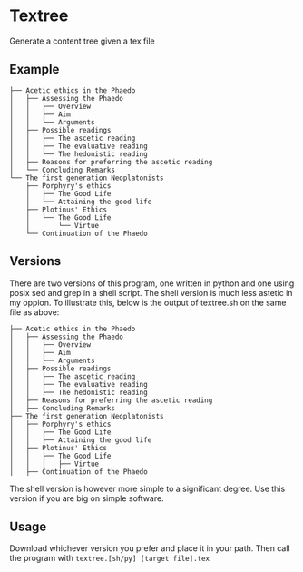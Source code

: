 # Textree
Generate a content tree given a tex file

## Example
```
├── Acetic ethics in the Phaedo
│   ├── Assessing the Phaedo
│   │   ├── Overview
│   │   ├── Aim
│   │   └── Arguments
│   ├── Possible readings
│   │   ├── The ascetic reading
│   │   ├── The evaluative reading
│   │   └── The hedonistic reading
│   ├── Reasons for preferring the ascetic reading
│   └── Concluding Remarks
└── The first generation Neoplatonists
    ├── Porphyry's ethics
    │   ├── The Good Life
    │   └── Attaining the good life
    ├── Plotinus' Ethics
    │   └── The Good Life
    │       └── Virtue
    └── Continuation of the Phaedo
```

## Versions

There are two versions of this program, one written in python and one using posix sed and grep in a shell script.
The shell version is much less astetic in my oppion.
To illustrate this, below is the output of textree.sh on the same file as above:
```
├── Acetic ethics in the Phaedo
│   ├── Assessing the Phaedo
│   │   ├── Overview
│   │   ├── Aim
│   │   ├── Arguments
│   ├── Possible readings
│   │   ├── The ascetic reading
│   │   ├── The evaluative reading
│   │   ├── The hedonistic reading
│   ├── Reasons for preferring the ascetic reading
│   ├── Concluding Remarks
├── The first generation Neoplatonists
│   ├── Porphyry's ethics
│   │   ├── The Good Life
│   │   ├── Attaining the good life
│   ├── Plotinus' Ethics
│   │   ├── The Good Life
│   │   │   ├── Virtue
│   ├── Continuation of the Phaedo
```

The shell version is however more simple to a significant degree. Use this version if you are big on simple software.

## Usage
Download whichever version you prefer and place it in your path.
Then call the program with `textree.[sh/py] [target file].tex`
